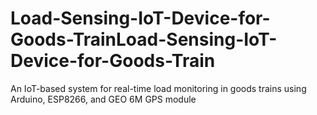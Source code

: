 # Load-Sensing-IoT-Device-for-Goods-TrainLoad-Sensing-IoT-Device-for-Goods-Train
An IoT-based system for real-time load monitoring in goods trains using Arduino, ESP8266, and GEO 6M GPS module
